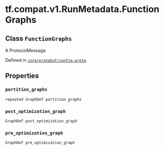 <div itemscope itemtype="http://developers.google.com/ReferenceObject">
<meta itemprop="name" content="tf.compat.v1.RunMetadata.FunctionGraphs" />
<meta itemprop="path" content="Stable" />
<meta itemprop="property" content="partition_graphs"/>
<meta itemprop="property" content="post_optimization_graph"/>
<meta itemprop="property" content="pre_optimization_graph"/>
</div>

# tf.compat.v1.RunMetadata.FunctionGraphs

## Class `FunctionGraphs`

A ProtocolMessage





Defined in [`core/protobuf/config.proto`](/code/stable/tensorflow/core/protobuf/config.proto).

<!-- Placeholder for "Used in" -->


## Properties

<h3 id="partition_graphs"><code>partition_graphs</code></h3>

`repeated GraphDef partition_graphs`


<h3 id="post_optimization_graph"><code>post_optimization_graph</code></h3>

`GraphDef post_optimization_graph`


<h3 id="pre_optimization_graph"><code>pre_optimization_graph</code></h3>

`GraphDef pre_optimization_graph`




